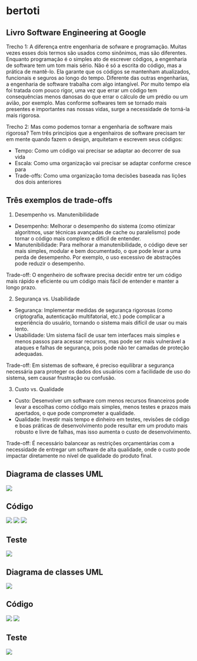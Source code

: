 # bertoti

## Livro Software Engineering at Google
Trecho 1:
A diferença entre engenharia de sofware e programação. Muitas vezes esses dois termos são usados como sinônimos, mas são diferentes. Enquanto programação é o simples ato de escrever códigos, a engenharia de software tem um tom mais sério. Não é só a escrita do código, mas a prática de mantê-lo. Ela garante que os códigos se mantenham atualizados, funcionais e seguros ao longo do tempo. Diferente das outras engenharias, a engenharia de software trabalha com algo intangível. Por muito tempo ela foi tratada com pouco rigor, uma vez que errar um código tem consequências menos danosas do que errar o cálculo de um prédio ou um avião, por exemplo. Mas conforme softwares tem se tornado mais presentes e importantes nas nossas vidas, surge a necessidade de torná-la mais rigorosa.

Trecho 2:
Mas como podemos tornar a engenharia de software mais rigorosa? Tem três princípios que a engenhairos de software precisam ter em mente quando fazem o design, arquitetam e escrevem seus códigos:

- Tempo: Como um código vai precisar se adaptar ao decorrer de sua vida
- Escala: Como uma organização vai precisar se adaptar conforme cresce para 
- Trade-offs: Como uma organização toma decisões baseada nas lições dos dois anteriores

## Três exemplos de trade-offs
1. Desempenho vs. Manutenibilidade
  - Desempenho: Melhorar o desempenho do sistema (como otimizar algoritmos, usar técnicas avançadas de cache ou paralelismo) pode tornar o código mais complexo e difícil de entender.
  - Manutenibilidade: Para melhorar a manutenibilidade, o código deve ser mais simples, modular e bem documentado, o que pode levar a uma perda de desempenho. Por exemplo, o uso excessivo de abstrações pode reduzir o desempenho.

Trade-off: O engenheiro de software precisa decidir entre ter um código mais rápido e eficiente ou um código mais fácil de entender e manter a longo prazo.

2. Segurança vs. Usabilidade
  - Segurança: Implementar medidas de segurança rigorosas (como criptografia, autenticação multifatorial, etc.) pode complicar a experiência do usuário, tornando o sistema mais difícil de usar ou mais lento.
  - Usabilidade: Um sistema fácil de usar tem interfaces mais simples e menos passos para acessar recursos, mas pode ser mais vulnerável a ataques e falhas de segurança, pois pode não ter camadas de proteção adequadas.

Trade-off: Em sistemas de software, é preciso equilibrar a segurança necessária para proteger os dados dos usuários com a facilidade de uso do sistema, sem causar frustração ou confusão.

3. Custo vs. Qualidade
  - Custo: Desenvolver um software com menos recursos financeiros pode levar a escolhas como código mais simples, menos testes e prazos mais apertados, o que pode comprometer a qualidade.
  - Qualidade: Investir mais tempo e dinheiro em testes, revisões de código e boas práticas de desenvolvimento pode resultar em um produto mais robusto e livre de falhas, mas isso aumenta o custo de desenvolvimento.

Trade-off: É necessário balancear as restrições orçamentárias com a necessidade de entregar um software de alta qualidade, onde o custo pode impactar diretamente no nível de qualidade do produto final.

## Diagrama de classes UML
<img src="/engenhariadesoftware/img/UML.png">

## Código
<img src="/engenhariadesoftware/img/Sorveteria.png">
<img src="/engenhariadesoftware/img/Sorvete.png">
<img src="/engenhariadesoftware/img/Cobertura.png">

## Teste
<img src="/engenhariadesoftware/img/Teste.png">

## Diagrama de classes UML
<img src="/engenhariadesoftware/img/UML2.png">

## Código
<img src="/engenhariadesoftware/img/Cinema.png">
<img src="/engenhariadesoftware/img/Filme.png">

## Teste
<img src="/engenhariadesoftware/img/Teste2.png">
